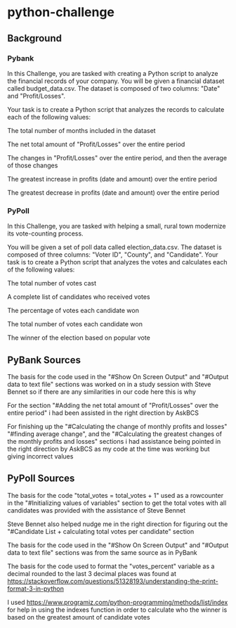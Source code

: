 # python-challenge
## Background
### Pybank
In this Challenge, you are tasked with creating a Python script to analyze the financial records of your company. You will be given a financial dataset called budget_data.csv. The dataset is composed of two columns: "Date" and "Profit/Losses".

Your task is to create a Python script that analyzes the records to calculate each of the following values:

The total number of months included in the dataset

The net total amount of "Profit/Losses" over the entire period

The changes in "Profit/Losses" over the entire period, and then the average of those changes

The greatest increase in profits (date and amount) over the entire period

The greatest decrease in profits (date and amount) over the entire period

### PyPoll
In this Challenge, you are tasked with helping a small, rural town modernize its vote-counting process.

You will be given a set of poll data called election_data.csv. The dataset is composed of three columns: "Voter ID", "County", and "Candidate". Your task is to create a Python script that analyzes the votes and calculates each of the following values:

The total number of votes cast

A complete list of candidates who received votes

The percentage of votes each candidate won

The total number of votes each candidate won

The winner of the election based on popular vote

## PyBank Sources
The basis for the code used in the "#Show On Screen Output" and "#Output data to text file" sections was worked on in a study session with Steve Bennet so if there are any similarities in our code here this is why

For the section "#Adding the net total amount of "Profit/Losses" over the entire period" i had been assisted in the right direction by AskBCS

For finishing up the "#Calculating the change of monthly profits and losses" "#finding average change", and the "#Calculating the greatest changes of the monthly profits and losses" sections i had assistance being pointed in the right direction by AskBCS as my code at the time was working but giving incorrect values

## PyPoll Sources
The basis for the code "total_votes = total_votes + 1" used as a rowcounter in the "#Initializing values of variables" section to get the total votes with all candidates was provided with the assistance of Steve Bennet

Steve Bennet also helped nudge me in the right direction for figuring out the "#Candidate List + calculating total votes per candidate" section

The basis for the code used in the "#Show On Screen Output" and "#Output data to text file" sections was from the same source as in PyBank

The basis for the code used to format the "votes_percent" variable as a decimal rounded to the last 3 decimal places was found at https://stackoverflow.com/questions/51328193/understanding-the-print-format-3-in-python

I used https://www.programiz.com/python-programming/methods/list/index for help in using the indexes function in order to calculate who the winner is based on the greatest amount of candidate votes